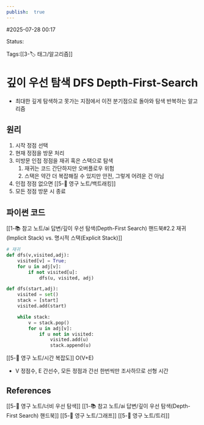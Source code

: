 ```yaml
---
publish:  true
---
```

#2025-07-28 00:17

Status: 

Tags:[[3-🏷️ 태그/알고리즘]] 

# 깊이 우선 탐색 DFS Depth-First-Search
- 최대한 깊게 탐색하고 못가는 지점에서 이전 분기점으로 돌아와 탐색 반복하는 알고리즘
## 원리
1. 시작 정점 선택
2. 현재 정점을 방문 처리
3. 미방문 인접 정점을 재귀 혹은 스택으로 탐색
	1. 재귀는 코드 간단하지만 오버플로우 위험
	2. 스택은 약간 더 복잡해질 수 있지만 안전, 그렇게 어려운 건 아님
4. 인접 정점 없으면 [[5-💎 영구 노트/백트래킹]]
5. 모든 정점 방문 시 종료

## 파이썬 코드
[[1-📚 참고 노트/ai 답변/깊이 우선 탐색(Depth-First Search) 핸드북#2.2 재귀(Implicit Stack) vs. 명시적 스택(Explicit Stack)]]

```python
# 재귀
def dfs(v,visited,adj):
	visited[v] = True;
	for u in adj[v]:
		if not visited[u]:
			dfs(u, visited, adj)

```
```python
def dfs(start,adj):
	visited = set()
	stack = [start]
	visited.add(start)

	while stack:
		v = stack.pop()
		for u in adj[v]:
			if u not in visited:
				visited.add(u)
				stack.append(u)
```
[[5-💎 영구 노트/시간 복잡도]] O(V+E)
- V 정점수, E 간선수, 모든 정점과 간선 한번씩만 조사하므로 선형 시간

## References
[[5-💎 영구 노트/너비 우선 탐색]]
[[1-📚 참고 노트/ai 답변/깊이 우선 탐색(Depth-First Search) 핸드북]]
[[5-💎 영구 노트/그래프]]
[[5-💎 영구 노트/트리]]